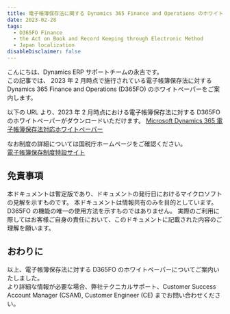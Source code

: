 ```yaml
---
title: 電子帳簿保存法に関する Dynamics 365 Finance and Operations のホワイトペーパー
date: 2023-02-28
tags:
  - D365FO Finance
  - the Act on Book and Record Keeping through Electronic Method 
  - Japan localization
disableDisclaimer: false
---
```


こんにちは、Dynamics ERP サポートチームの永吉です。  
この記事では、 2023 年 2 月時点で施行されている電子帳簿保存法に対する  
Dynamics 365 Finance and Operations (D365FO) のホワイトペーパーをご案内します。  
<!-- more -->
以下の URL より、2023 年 2 月時点における電子帳簿保存法に対する D365FO のホワイトペーパーがダウンロードいただけます。
[Microsoft Dynamics 365 電子帳簿保存法対応ホワイトペーパー](https://info.microsoft.com/JA-D365Ops-CNTNT-FY23-02Feb-17-Microsoft-Dynamics-365-Electronic-Book-Retention-Act-Whitepaper-SRGCM9261_LP01-Registration---Form-in-Body.html)

なお制度の詳細については国税庁ホームページをご確認ください。  
[電子帳簿保存制度特設サイト](https://www.nta.go.jp/law/joho-zeikaishaku/sonota/jirei/tokusetsu/index.htm)  


## 免責事項
本ドキュメントは暫定版であり、ドキュメントの発行日におけるマイクロソフトの見解を示すものです。
本ドキュメントは情報共有のみを目的としています。
D365FO の機能の唯一の使用方法を示すものではありません。
実際のご利用に際してはお客様ご自身の責任において、このドキュメントに記載された内容のご理解を願います。

## おわりに  
以上、電子帳簿保存法に対する D365FO のホワイトペーパーについてご案内いたしました。  
より詳細な情報が必要な場合、弊社テクニカルサポート、Customer Success Account Manager (CSAM), Customer Engineer (CE) までお問い合わせください。
